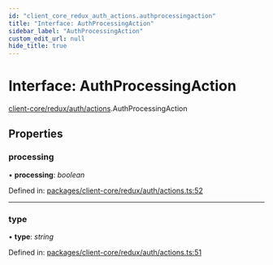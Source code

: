 ```yaml
---
id: "client_core_redux_auth_actions.authprocessingaction"
title: "Interface: AuthProcessingAction"
sidebar_label: "AuthProcessingAction"
custom_edit_url: null
hide_title: true
---
```


# Interface: AuthProcessingAction

[client-core/redux/auth/actions](../modules/client_core_redux_auth_actions.md).AuthProcessingAction

## Properties

### processing

• **processing**: *boolean*

Defined in: [packages/client-core/redux/auth/actions.ts:52](https://github.com/xr3ngine/xr3ngine/blob/5a0f83ed8/packages/client-core/redux/auth/actions.ts#L52)

___

### type

• **type**: *string*

Defined in: [packages/client-core/redux/auth/actions.ts:51](https://github.com/xr3ngine/xr3ngine/blob/5a0f83ed8/packages/client-core/redux/auth/actions.ts#L51)
